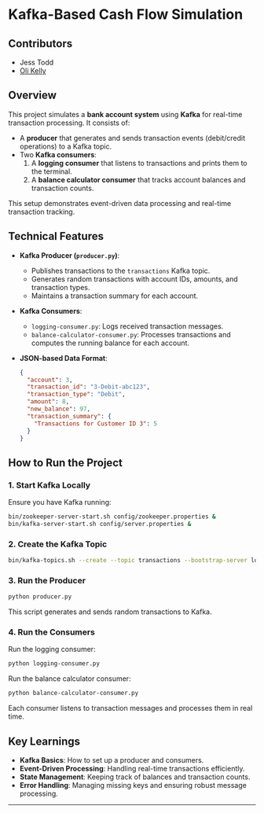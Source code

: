 # Kafka-Based Cash Flow Simulation

## Contributors

- Jess Todd
- [Oli Kelly](https://github.com/olikelly00)

## Overview
This project simulates a **bank account system** using **Kafka** for real-time transaction processing. It consists of:

- A **producer** that generates and sends transaction events (debit/credit operations) to a Kafka topic.
- Two **Kafka consumers**:
  1. A **logging consumer** that listens to transactions and prints them to the terminal.
  2. A **balance calculator consumer** that tracks account balances and transaction counts.

This setup demonstrates event-driven data processing and real-time transaction tracking.

## Technical Features
- **Kafka Producer (`producer.py`)**:
  - Publishes transactions to the `transactions` Kafka topic.
  - Generates random transactions with account IDs, amounts, and transaction types.
  - Maintains a transaction summary for each account.

- **Kafka Consumers**:
  - `logging-consumer.py`: Logs received transaction messages.
  - `balance-calculator-consumer.py`: Processes transactions and computes the running balance for each account.

- **JSON-based Data Format**:
  ```json
  {
    "account": 3,
    "transaction_id": "3-Debit-abc123",
    "transaction_type": "Debit",
    "amount": 8,
    "new_balance": 97,
    "transaction_summary": {
      "Transactions for Customer ID 3": 5
    }
  }
  ```

## How to Run the Project
### **1. Start Kafka Locally**
Ensure you have Kafka running:
```bash
bin/zookeeper-server-start.sh config/zookeeper.properties &
bin/kafka-server-start.sh config/server.properties &
```

### **2. Create the Kafka Topic**
```bash
bin/kafka-topics.sh --create --topic transactions --bootstrap-server localhost:9092
```

### **3. Run the Producer**
```bash
python producer.py
```
This script generates and sends random transactions to Kafka.

### **4. Run the Consumers**
Run the logging consumer:
```bash
python logging-consumer.py
```
Run the balance calculator consumer:
```bash
python balance-calculator-consumer.py
```

Each consumer listens to transaction messages and processes them in real time.

## Key Learnings
- **Kafka Basics**: How to set up a producer and consumers.
- **Event-Driven Processing**: Handling real-time transactions efficiently.
- **State Management**: Keeping track of balances and transaction counts.
- **Error Handling**: Managing missing keys and ensuring robust message processing.

---


